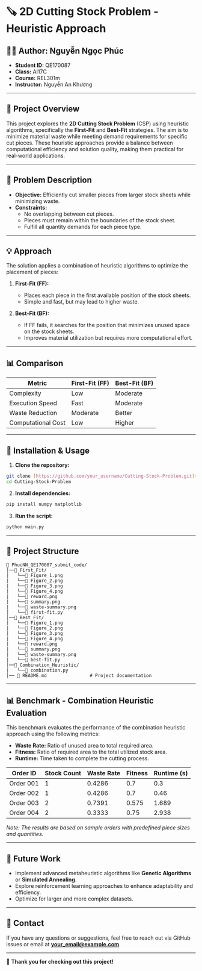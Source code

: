 # 🪚 2D Cutting Stock Problem - Heuristic Approach

## 👨‍🎓 **Author:** Nguyễn Ngọc Phúc  
- **Student ID:** QE170087  
- **Class:** AI17C  
- **Course:** REL301m  
- **Instructor:** Nguyễn An Khương  

---

## 📌 **Project Overview**
This project explores the **2D Cutting Stock Problem** (CSP) using heuristic algorithms, specifically the **First-Fit** and **Best-Fit** strategies. The aim is to minimize material waste while meeting demand requirements for specific cut pieces. These heuristic approaches provide a balance between computational efficiency and solution quality, making them practical for real-world applications.

---

## 🔎 **Problem Description**
- **Objective:** Efficiently cut smaller pieces from larger stock sheets while minimizing waste.
- **Constraints:**  
  - No overlapping between cut pieces.  
  - Pieces must remain within the boundaries of the stock sheet.  
  - Fulfill all quantity demands for each piece type.  

---

## 💡 **Approach**
The solution applies a combination of heuristic algorithms to optimize the placement of pieces:

1. **First-Fit (FF):**  
   - Places each piece in the first available position of the stock sheets.  
   - Simple and fast, but may lead to higher waste.

2. **Best-Fit (BF):**  
   - If FF fails, it searches for the position that minimizes unused space on the stock sheets.  
   - Improves material utilization but requires more computational effort.


---

## 📊 **Comparison**
| Metric              | First-Fit (FF)      | Best-Fit (BF)        |
|---------------------|----------------------|-----------------------|
| Complexity          | Low                  | Moderate              |
| Execution Speed     | Fast                 | Moderate              |
| Waste Reduction     | Moderate             | Better                |
| Computational Cost  | Low                  | Higher                |

---

## 🔧 **Installation & Usage**
1. **Clone the repository:**
```bash
git clone [https://github.com/your_username/Cutting-Stock-Problem.git](https://github.com/quocviets/Wood-cutting-in-furniture-industry/tree/submit_final/PhucNN_QE170087_submit_code)
cd Cutting-Stock-Problem
```

2. **Install dependencies:**
```bash
pip install numpy matplotlib
```

3. **Run the script:**
```bash
python main.py
```

---

## 📁 **Project Structure**
```
📂 PhucNN_QE170087_submit_code/
│──📁 First_Fit/
|   └──📄 Figure_1.png
|   └──📄 Figure_2.png
|   └──📄 Figure_3.png
|   └──📄 Figure_4.png
|   └──📄 reward.png
|   └──📄 summary.png
|   └──📄 waste-summary.png
|   └──📄 first-fit.py
│──📁 Best_Fit/
|   └──📄 Figure_1.png
|   └──📄 Figure_2.png
|   └──📄 Figure_3.png
|   └──📄 Figure_4.png
|   └──📄 reward.png
|   └──📄 summary.png
|   └──📄 waste-summary.png
|   └──📄 best-fit.py
│──📁 Combination_Heuristic/
|   └──📄 combination.py
│── 📄 README.md                # Project documentation
```

---

## 📊 **Benchmark - Combination Heuristic Evaluation**
This benchmark evaluates the performance of the combination heuristic approach using the following metrics:
- **Waste Rate:** Ratio of unused area to total required area.
- **Fitness:** Ratio of required area to the total utilized stock area.
- **Runtime:** Time taken to complete the cutting process.

| Order ID | Stock Count | Waste Rate | Fitness | Runtime (s) |
|----------|-------------|------------|---------|-------------|
| Order 001 | 1           | 0.4286       | 0.7    | 0.3        |
| Order 002 | 1           | 0.4286       | 0.7    | 0.46        |
| Order 003 | 2           | 0.7391       | 0.575    | 1.689        |
| Order 004 | 2           | 0.3333       | 0.75    | 2.938        |

*Note: The results are based on sample orders with predefined piece sizes and quantities.*

---

## 📝 **Future Work**
- Implement advanced metaheuristic algorithms like **Genetic Algorithms** or **Simulated Annealing**.  
- Explore reinforcement learning approaches to enhance adaptability and efficiency.  
- Optimize for larger and more complex datasets.

---

## 🤝 **Contact**
If you have any questions or suggestions, feel free to reach out via GitHub issues or email at **your_email@example.com**.

---
🌟 **Thank you for checking out this project!**

